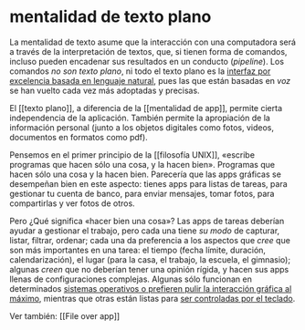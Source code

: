 # mentalidad de texto plano
La mentalidad de texto asume que la interacción con una computadora será a través de la interpretación de textos, que, si tienen forma de comandos, incluso pueden encadenar sus resultados en un conducto (*pipeline*). Los comandos *no son texto plano*, ni todo el texto plano es la [interfaz por excelencia basada en lenguaje natural](https://aclanthology.org/J82-2002.pdf), pues las que están basadas en *voz* se han vuelto cada vez más adoptadas y precisas.

El [[texto plano]], a diferencia de la [[mentalidad de app]], permite cierta independencia de la aplicación. También permite la apropiación de la información personal (junto a los objetos digitales como fotos, videos, documentos en formatos como pdf).

Pensemos en el primer principio de la [[filosofía UNIX]], «escribe programas que hacen sólo una cosa, y la hacen bien». Programas que hacen sólo una cosa y la hacen bien. Parecería que las apps gráficas se desempeñan bien en este aspecto: tienes apps para listas de tareas, para gestionar tu cuenta de banco, para enviar mensajes, tomar fotos, para compartirlas y ver fotos de otros. 

Pero ¿Qué significa «hacer bien una cosa»? Las apps de tareas deberían ayudar a gestionar el trabajo, pero cada una tiene *su modo* de capturar, listar, filtrar, ordenar; cada una da preferencia a los aspectos que *cree* que son más importantes en una tarea: el tiempo (fecha límite, duración, calendarización), el lugar (para la casa, el trabajo, la escuela, el gimnasio); algunas *creen* que no deberían tener una opinión rígida, y hacen sus apps llenas de configuraciones complejas. Algunas sólo funcionan en determinados [sistemas operativos o prefieren pulir la interacción gráfica al máximo](https://culturedcode.com/things/), mientras que otras están listas para [ser controladas por el teclado](https://todoist.com/es/help/articles/keyboard-shortcuts).

Ver también: [[File over app]]
